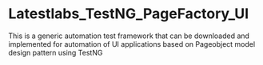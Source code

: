 # Latestlabs_TestNG_PageFactory_UI
This is a generic automation test framework that can be downloaded and implemented for automation of UI applications based on Pageobject model design pattern using TestNG
